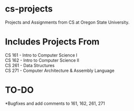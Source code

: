 cs-projects
===============
Projects and Assignments from CS at Oregon State University.

Includes Projects From
======================
CS 161 - Intro to Computer Science I<br>
CS 162 - Intro to Computer Science II<br>
CS 261 - Data Structures <br>
CS 271 - Computer Architecture & Assembly Language<br>



TO-DO
=====
*Bugfixes and add comments to 161, 162, 261, 271<br>

